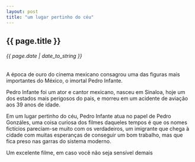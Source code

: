 ```yaml
---
layout: post
title: "um lugar pertinho do céu"
---
```


## {{ page.title }}

###### {{ page.date | date_to_string }}

A época de ouro do cinema mexicano consagrou uma das figuras mais importantes do México, o imortal Pedro Infante. 

Pedro Infante foi um ator e cantor mexicano, nasceu em Sinaloa, hoje um dos estados mais perigosos do pais, e morreu em um acidente de aviação aos 39 anos de idade. 

Em um lugar pertinho do céu, Pedro Infante atua no papel de Pedro Gonzáles, uma coisa curiosa dos filmes daqueles tempos é que os nomes fictícios pareciam-se muito com os verdadeiros, um imigrante que chega à cidade com muitas esperanças de conseguir um bom trabalho, mas que fica preso nas garras do sistema moderno. 

Um excelente filme, em caso você não seja sensível demais

<center>
<object width="560" height="315"><param name="movie" value="http://www.youtube.com/v/LtpCUf_Spu0?version=3&amp;hl=en_US"></param><param name="allowFullScreen" value="true"></param><param name="allowscriptaccess" value="always"></param><embed src="http://www.youtube.com/v/LtpCUf_Spu0?version=3&amp;hl=en_US" type="application/x-shockwave-flash" width="560" height="315" allowscriptaccess="always" allowfullscreen="true"></embed></object>
</center>

<br />
